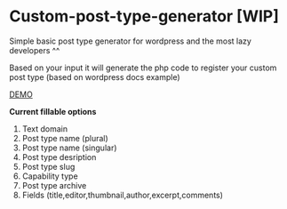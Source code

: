# Custom-post-type-generator [WIP]
Simple basic post type generator for wordpress and the most lazy developers ^^

Based on your input it will generate the php code to register your custom post type (based on wordpress docs example)

[DEMO](https://htmlpreview.github.io/?https://github.com/niniks/Custom-post-type-generator/master/index.html)

**Current fillable options**
1. Text domain
2. Post type name (plural)
3. Post type name (singular)
4. Post type desription
5. Post type slug
6. Capability type
7. Post type archive
8. Fields (title,editor,thumbnail,author,excerpt,comments)
